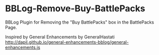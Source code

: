 BBLog-Remove-Buy-BattlePacks
============================

BBLog Plugin for Removing the "Buy BattlePacks" box in the BattlePacks Page.

Inspired by  General Enhancements by GeneralHastati
http://dapil.github.io/general-enhancements-bblog/general-enhancements.js
